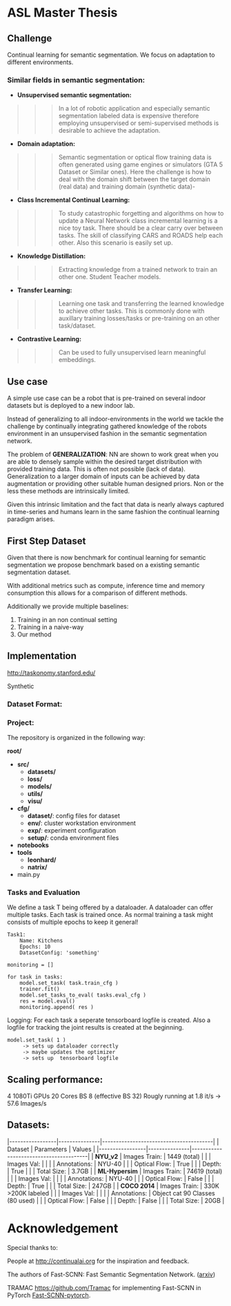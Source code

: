 # ASL Master Thesis 

## Challenge
Continual learning for semantic segmentation. 
We focus on adaptation to different environments.


### Similar fields in semantic segmentation: 
- **Unsupervised semantic segmentation:** 
> > >  In a lot of robotic application and especially semantic segmentation labeled data is expensive therefore employing unsupervised or semi-supervised methods is desirable to achieve the adaptation.
- **Domain adaptation:** 
> > > Semantic segmentation or optical flow training data is often generated using game engines or simulators (GTA 5 Dataset or Similar ones).
Here the challenge is how to deal with the domain shift between the target domain (real data) and training domain (synthetic data)- 

- **Class Incremental Continual Learning:**
> > > To study catastrophic forgetting and algorithms on how to update a Neural Network class incremental learning is a nice toy task. 
There should be a clear carry over between tasks. The skill of classifying CARS and ROADS help each other. Also this scenario is easily set up. 

- **Knowledge Distillation:**
> > > Extracting knowledge from a trained network to train an other one. Student Teacher models. 

- **Transfer Learning:**
> > > Learning one task and transferring the learned knowledge to achieve other tasks. This is commonly done with auxillary training losses/tasks or pre-training on an other task/dataset. 

- **Contrastive Learning:**
> > > Can be used to fully unsupervised learn meaningful embeddings.

## Use case
A simple use case can be a robot that is pre-trained on several indoor datasets but is deployed to a new indoor lab.

Instead of generalizing to all indoor-environments in the world we tackle the challenge by continually integrating gathered knowledge of the robots environment in an unsupervised fashion in the semantic segmentation network.

The problem of **GENERALIZATION**: NN are shown to work great when you are able to densely sample within the desired target distribution with provided training data. 
This is often not possible (lack of data). Generalization to a larger domain of inputs can be achieved by data augmentation or providing other suitable human designed priors. Non or the less these methods are intrinsically limited.  

Given this intrinsic limitation and the fact that data is nearly always captured in time-series and humans learn in the same fashion the continual learning paradigm arises.

## First Step Dataset
Given that there is now benchmark for continual learning for semantic segmentation we propose benchmark based on a existing semantic segmentation dataset. 

With additional metrics such as compute, inference time and memory consumption this allows for a comparison of different methods. 

Additionally we provide multiple baselines:
1. Training in an non continual setting
2. Training in a naive-way 
3. Our method

## Implementation
http://taskonomy.stanford.edu/

Synthetic 
### Dataset Format:

### Project:
The repository is organized in the following way:


**root/**
- **src/**
	- **datasets/**
	- **loss/**
	- **models/**
	- **utils/**
	- **visu/**
- **cfg/**
	- **dataset/**: config files for dataset
	- **env/**: cluster workstation environment
	- **exp/**: experiment configuration
	- **setup/**: conda environment files
- **notebooks**
- **tools**
	- **leonhard/**
	- **natrix/**
- main.py

### Tasks and Evaluation
We define a task T being offered by a dataloader. A dataloader can offer multiple tasks. 
Each task is trained once. As normal training a task might consists of multiple epochs to keep it general!
```
Task1:
	Name: Kitchens
	Epochs: 10
	DatasetConfig: 'something'
```
```
monitoring = []
 
for task in tasks:
	model.set_task( task.train_cfg )
	trainer.fit()
	model.set_tasks_to_eval( tasks.eval_cfg )
	res = model.eval()
	monitoring.append( res )
```

Logging: 
For each task a seperate tensorboard logfile is created.
Also a logfile for tracking the joint results is created at the beginning. 

```
model.set_task( 1 )
	 -> sets up dataloader correctly
	 -> maybe updates the optimizer
	 -> sets up  tensorboard logfile
```

## Scaling performance:
4 1080Ti GPUs 20 Cores BS 8 (effective BS 32)
Rougly running at 1.8 it/s 
-> 57.6 Images/s 

## Datasets:


|-----------------|---------------|----------------------------------------|
| Dataset         | Parameters    | Values                                 |
|-----------------|---------------|----------------------------------------|
| **NYU_v2**      | Images Train: | 1449 (total)                           |
|                 | Images Val:   |                                        |
|                 | Annotations:  | NYU-40                                 |
|                 | Optical Flow: | True                                   |
|                 | Depth:        | True                                   |
|                 | Total Size:   | 3.7GB                                  |
| **ML-Hypersim** | Images Train: | 74619 (total)                          |
|                 | Images Val:   |                                        |
|                 | Annotations:  | NYU-40                                 |
|                 | Optical Flow: | False                                  |
|                 | Depth:        | True                                   |
|                 | Total Size:   | 247GB                                  |
| **COCO 2014**   | Images Train: | 330K >200K labeled                     |
|                 | Images Val:   |                                        |
|                 | Annotations:  | Object cat 90 Classes (80 used)        |
|                 | Optical Flow: | False                                  |
|                 | Depth:        | False                                  |
|                 | Total Size:   | 20GB                                   |


		
# Acknowledgement
Special thanks to:

People at <http://continualai.org> for the inspiration and feedback.

The authors of Fast-SCNN: Fast Semantic Segmentation Network. ([arxiv](https://arxiv.org/pdf/1902.04502.pdf))

TRAMAC <https://github.com/Tramac> for implementing Fast-SCNN in PyTorch [Fast-SCNN-pytorch](https://github.com/Tramac/Fast-SCNN-pytorch).

